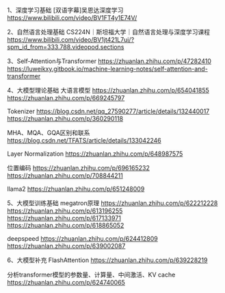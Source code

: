 1、深度学习基础
[双语字幕]吴恩达深度学习
https://www.bilibili.com/video/BV1FT4y1E74V/

2、自然语言处理基础
CS224N｜斯坦福大学｜自然语言处理与深度学习课程
https://www.bilibili.com/video/BV1jt421L7ui/?spm_id_from=333.788.videopod.sections


3、Self-Attention与Transformer
https://zhuanlan.zhihu.com/p/47282410
https://luweikxy.gitbook.io/machine-learning-notes/self-attention-and-transformer

4、大模型理论基础
大语言模型
https://zhuanlan.zhihu.com/p/654041855
https://zhuanlan.zhihu.com/p/669245797

Tokenizer
https://blog.csdn.net/qq_27590277/article/details/132440017
https://zhuanlan.zhihu.com/p/360290118

MHA、MQA、GQA区别和联系
https://blog.csdn.net/TFATS/article/details/133042246


Layer Normalization
https://zhuanlan.zhihu.com/p/648987575

位置编码
https://zhuanlan.zhihu.com/p/696165232
https://zhuanlan.zhihu.com/p/708844211

llama2
https://zhuanlan.zhihu.com/p/651248009

5、大模型训练基础
megatron原理
https://zhuanlan.zhihu.com/p/622212228
https://zhuanlan.zhihu.com/p/613196255
https://zhuanlan.zhihu.com/p/617133971
https://zhuanlan.zhihu.com/p/618865052

deepspeed
https://zhuanlan.zhihu.com/p/624412809
https://zhuanlan.zhihu.com/p/639002087

6、大模型补充
FlashAttention
https://zhuanlan.zhihu.com/p/639228219

分析transformer模型的参数量、计算量、中间激活、KV cache
https://zhuanlan.zhihu.com/p/624740065

